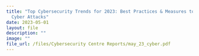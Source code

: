 ```yaml
---
title: "Top Cybersecurity Trends for 2023: Best Practices & Measures to Prevent
  Cyber Attacks"
date: 2023-05-01
layout: file
description: ""
image: ""
file_url: /files/Cybersecurity Centre Reports/may_23_cyber.pdf
---
```


